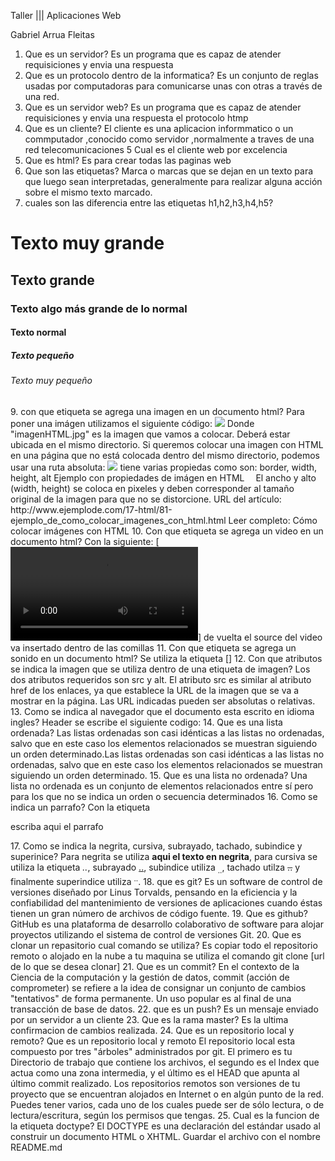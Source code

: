 Taller ||| Aplicaciones Web
 
 Gabriel Arrua Fleitas 

1. Que es un servidor?
Es un programa que es capaz de atender requisiciones y envia una respuesta 
2. Que es un protocolo dentro de la informatica?
Es un conjunto de reglas usadas por computadoras para comunicarse unas con otras a través de una red.
3. Que es un servidor web?
Es un programa que es capaz de atender requisiciones y envia una respuesta el protocolo htmp
4. Que es un cliente?
El cliente es una aplicacion informmatico o un commputador ,conocido como servidor ,normalmente a traves de una red telecomunicaciones
5 Cual es el cliente web por excelencia 
6. Que es html?
 Es para crear todas las paginas web
7. Que son las etiquetas?
 Marca o marcas que se dejan en un texto para que luego sean interpretadas, generalmente para realizar alguna acción sobre el mismo texto marcado.
8. cuales son las diferencia entre las etiquetas h1,h2,h3,h4,h5?
<h1> Texto muy grande</h1>
<h2>Texto grande</h2>
<h3>Texto algo más grande de lo normal</h3>
<h4>Texto normal</h4>
<h5>Texto pequeño</h5>
<h6>Texto muy pequeño</h6>
9. con que etiqueta se agrega una imagen en un documento html?
Para poner una imágen utilizamos el siguiente código:
<img src="imagenHTML.jpg">
Donde "imagenHTML.jpg" es la imagen que vamos a colocar. Deberá estar ubicada en el mismo directorio. Si queremos colocar una imagen con HTML en una página que no está colocada dentro del mismo directorio, podemos usar una ruta absoluta:
<img src="folder/imagenHTML.jpg"
La etiqueta <img> tiene varias propiedas como son:
border, width, height, alt
Ejemplo con propiedades de imágen en HTML
<img src="imagenHTML.jpg" border="0" width="10" height="10">
El ancho y alto (width, height) se coloca en pixeles y deben corresponder al tamaño original de la imagen para que no se distorcione.
URL del artículo: http://www.ejemplode.com/17-html/81-ejemplo_de_como_colocar_imagenes_con_html.html
Leer completo: Cómo colocar imágenes con HTML
10. Con que etiqueta se agrega un video en un documento html?
Con la siguiente: [<video src=""></video>] de vuelta el source del video va insertado dentro de las comillas
11. Con que etiqueta  se agrega un sonido en un documento html?
Se utiliza la etiqueta [<audio src="aqui va el link del audio"></audio>]
12. Con que atributos se indica la imagen que se utiliza dentro de una etiqueta de imagen?
Los dos atributos requeridos son src y alt. El atributo src es similar al atributo href de los enlaces, ya que establece la URL de la imagen que se va a mostrar en la página. Las URL indicadas pueden ser absolutas o relativas.
13. Como se indica al navegador que el documento esta escrito en idioma ingles?
 Header se escribe el siguiente codigo: <html lang = "en">
14. Que es una lista ordenada?
Las listas ordenadas son casi idénticas a las listas no ordenadas, salvo que en este caso los elementos relacionados se muestran siguiendo un orden determinado.Las listas ordenadas son casi idénticas a las listas no ordenadas, salvo que en este caso los elementos relacionados se muestran siguiendo un orden determinado.
15. Que es una lista no ordenada? 
Una lista no ordenada es un conjunto de elementos relacionados entre sí pero para los que no se indica un orden o secuencia determinados
16. Como se indica un parrafo?
Con la etiqueta <p>escriba aqui el parrafo</p>
17. Como se indica la negrita, cursiva, subrayado, tachado, subindice y superinice?
Para negrita se utiliza <strong>aqui el texto en negrita</strong>, 
para cursiva se utiliza la etiqueta <em>..</em>, subrayado <u>..</u>, 
subindice utiliza <sub>..</sub>, tachado utilza <strike>..</strike> 
y finalmente superindice utiliza <sup>..</sup>.
18. que es git?
Es un software de control de versiones diseñado por Linus Torvalds, pensando en la eficiencia y la confiabilidad del mantenimiento de versiones de aplicaciones cuando éstas tienen un gran número de archivos de código fuente.
19. Que es github?
 GitHub es una plataforma de desarrollo colaborativo de software para alojar proyectos utilizando el sistema de control de versiones Git.
20.  Que es clonar un repasitorio cual comando se utiliza?
Es copiar todo el repositorio remoto o alojado en la nube a tu maquina se utiliza el comando git clone [url de lo que se desea clonar]
21. Que es  un commit?
 En el contexto de la Ciencia de la computación y la gestión de datos, commit (acción de comprometer) se refiere a la idea de consignar un conjunto de cambios "tentativos" de forma permanente. Un uso popular es al final de una transacción de base de datos.
22. que es un push?
Es un mensaje enviado por un servidor a un cliente 
23. Que es la rama master? 
Es la ultima confirmacion de cambios realizada.
24. Que es un repositorio local y remoto?
Que es un repositorio local y remoto El repositorio local esta compuesto por tres "árboles" administrados por git. El primero es tu Directorio de trabajo que contiene los archivos, el segundo es el Index que actua como una zona intermedia, y el último es el HEAD que apunta al último commit realizado.
Los repositorios remotos son versiones de tu proyecto que se encuentran alojados en Internet o en algún punto de la red. Puedes tener varios, cada uno de los cuales puede ser de sólo lectura, o de lectura/escritura, según los permisos que tengas.
25. Cual es la funcion de la etiqueta doctype?
 El DOCTYPE es una declaración del estándar usado al construir un documento HTML o XHTML.
  Guardar el archivo con el nombre README.md


